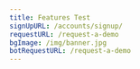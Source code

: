 ```yaml
---
title: Features Test
signUpURL: /accounts/signup/
requestURL: /request-a-demo
bgImage: /img/banner.jpg
botRequestURL: /request-a-demo
---
```


